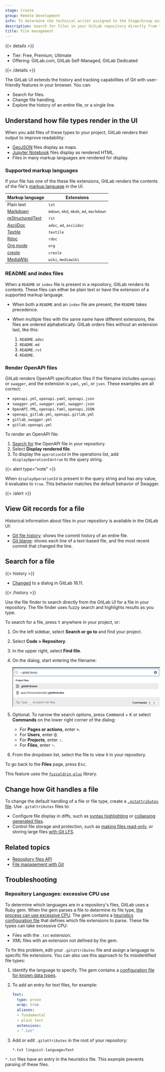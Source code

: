 ```yaml
---
stage: Create
group: Remote Development
info: To determine the technical writer assigned to the Stage/Group associated with this page, see https://handbook.gitlab.com/handbook/product/ux/technical-writing/#assignments
description: Search for files in your GitLab repository directly from the GitLab user interface.
title: File management
---
```


{{< details >}}

- Tier: Free, Premium, Ultimate
- Offering: GitLab.com, GitLab Self-Managed, GitLab Dedicated

{{< /details >}}

The GitLab UI extends the history and tracking capabilities of Git with user-friendly
features in your browser. You can:

- Search for files.
- Change file handling.
- Explore the history of an entire file, or a single line.

## Understand how file types render in the UI

When you add files of these types to your project, GitLab renders their output
to improve readability:

- [GeoJSON](geojson.md) files display as maps.
- [Jupyter Notebook](jupyter_notebooks/_index.md) files display as rendered HTML.
- Files in many markup languages are rendered for display.

### Supported markup languages

If your file has one of the these file extensions, GitLab renders the contents of the file's
[markup language](https://en.wikipedia.org/wiki/Lightweight_markup_language) in the UI.

| Markup language                                              | Extensions |
|--------------------------------------------------------------|------------|
| Plain text                                                   | `txt`      |
| [Markdown](../../../markdown.md)                             | `mdown`, `mkd`, `mkdn`, `md`, `markdown` |
| [reStructuredText](https://docutils.sourceforge.io/rst.html) | `rst`      |
| [AsciiDoc](../../../asciidoc.md)                             | `adoc`, `ad`, `asciidoc` |
| [Textile](https://textile-lang.com/)                         | `textile`  |
| [Rdoc](https://rdoc.sourceforge.net/doc/index.html)          | `rdoc`     |
| [Org mode](https://orgmode.org/)                             | `org`      |
| [creole](http://www.wikicreole.org/)                         | `creole`   |
| [MediaWiki](https://www.mediawiki.org/wiki/MediaWiki)        | `wiki`, `mediawiki` |

### README and index files

When a `README` or `index` file is present in a repository, GitLab renders its contents.
These files can either be plain text or have the extension of a
supported markup language.

- When both a `README` and an `index` file are present, the `README` takes precedence.
- When multiple files with the same name have different extensions, the files are
  ordered alphabetically. GitLab orders files without an extension last, like this:

  1. `README.adoc`
  1. `README.md`
  1. `README.rst`
  1. `README`.

### Render OpenAPI files

GitLab renders OpenAPI specification files if the filename includes `openapi` or `swagger`,
and the extension is `yaml`, `yml`, or `json`. These examples are all correct:

- `openapi.yml`, `openapi.yaml`, `openapi.json`
- `swagger.yml`, `swagger.yaml`, `swagger.json`
- `OpenAPI.YML`, `openapi.Yaml`, `openapi.JSON`
- `openapi_gitlab.yml`, `openapi.gitlab.yml`
- `gitlab_swagger.yml`
- `gitlab.openapi.yml`

To render an OpenAPI file:

1. [Search for](#search-for-a-file) the OpenAPI file in your repository.
1. Select **Display rendered file**.
1. To display the `operationId` in the operations list, add `displayOperationId=true` to the query string.

{{< alert type="note" >}}

When `displayOperationId` is present in the query string and has _any_ value, it
evaluates to `true`. This behavior matches the default behavior of Swagger.

{{< /alert >}}

## View Git records for a file

Historical information about files in your repository is available in the GitLab UI:

- [Git file history](git_history.md): shows the commit history of an entire file.
- [Git blame](git_blame.md): shows each line of a text-based file, and the most
  recent commit that changed the line.

## Search for a file

{{< history >}}

- [Changed](https://gitlab.com/gitlab-org/gitlab/-/merge_requests/148025) to a dialog in GitLab 16.11.

{{< /history >}}

Use the file finder to search directly from the GitLab UI for a file in your repository.
The file finder uses fuzzy search and highlights results as you type.

To search for a file, press <kbd>t</kbd> anywhere in your project, or:

1. On the left sidebar, select **Search or go to** and find your project.
1. Select **Code > Repository**.
1. In the upper right, select **Find file**.
1. On the dialog, start entering the filename:

   ![Find file button](img/file_finder_v17_2.png)

1. Optional. To narrow the search options, press <kbd>Command</kbd> + <kbd>K</kbd> or
   select **Commands** on the lower right corner of the dialog:
   - For **Pages or actions**, enter <kbd>></kbd>.
   - For **Users**, enter <kbd>@</kbd>.
   - For **Projects**, enter <kbd>:</kbd>.
   - For **Files**, enter <kbd>~</kbd>.
1. From the dropdown list, select the file to view it in your repository.

To go back to the **Files** page, press <kbd>Esc</kbd>.

This feature uses the [`fuzzaldrin-plus`](https://github.com/jeancroy/fuzz-aldrin-plus) library.

## Change how Git handles a file

To change the default handling of a file or file type, create a
[`.gitattributes` file](git_attributes.md). Use `.gitattributes` files to:

- Configure file display in diffs, such as [syntax highlighting](highlighting.md)
  or [collapsing generated files](../../merge_requests/changes.md#collapse-generated-files).
- Control file storage and protection, such as [making files read-only](../../file_lock.md),
  or storing large files [with Git LFS](../../../../topics/git/lfs/_index.md).

## Related topics

- [Repository files API](../../../../api/repository_files.md)
- [File management with Git](../../../../topics/git/file_management.md)

## Troubleshooting

### Repository Languages: excessive CPU use

To determine which languages are in a repository's files, GitLab uses a Ruby gem.
When the gem parses a file to determine its file type, [the process can use excessive CPU](https://gitlab.com/gitlab-org/gitaly/-/issues/1565).
The gem contains a [heuristics configuration file](https://github.com/github/linguist/blob/master/lib/linguist/heuristics.yml)
that defines which file extensions to parse. These file types can take excessive CPU:

- Files with the `.txt` extension.
- XML files with an extension not defined by the gem.

To fix this problem, edit your `.gitattributes` file and assign a language to
specific file extensions. You can also use this approach to fix misidentified file types:

1. Identify the language to specify. The gem contains a
   [configuration file for known data types](https://github.com/github/linguist/blob/master/lib/linguist/languages.yml).

1. To add an entry for text files, for example:

   ```yaml
   Text:
     type: prose
     wrap: true
     aliases:
     - fundamental
     - plain text
     extensions:
     - ".txt"
   ```

1. Add or edit `.gitattributes` in the root of your repository:

   ```plaintext
   *.txt linguist-language=Text
   ```

  `*.txt` files have an entry in the heuristics file. This example prevents parsing of these files.
